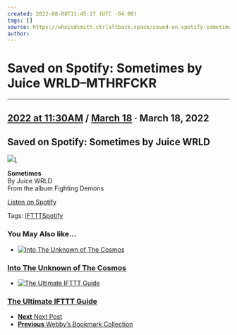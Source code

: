 ```yaml
---
created: 2022-08-08T11:45:17 (UTC -04:00)
tags: []
source: https://whoisdsmith.ctrlaltback.space/saved-on-spotify-sometimes-by-juice-wrld/
author: 
---
```


# Saved on Spotify: Sometimes by Juice WRLD–MTHRFCKR

---

## [2022 at 11:30AM](https://whoisdsmith.ctrlaltback.space/category/2022-at-1130am/) / [March 18](https://whoisdsmith.ctrlaltback.space/category/march-18/) · March 18, 2022

## Saved on Spotify: Sometimes by Juice WRLD

[![](https://i.scdn.co/image/ab67616d0000b27318ef3837e6e4a6448c024ac3))](https://open.spotify.com/track/04K7w24hGPhcIuZMyS3xg8)

**Sometimes**  
By Juice WRLD  
From the album Fighting Demons

[Listen on Spotify](https://open.spotify.com/track/04K7w24hGPhcIuZMyS3xg8)

Tags: [IFTTT](https://whoisdsmith.ctrlaltback.space/tag/ifttt/)[Spotify](https://whoisdsmith.ctrlaltback.space/tag/spotify/)

### You May Also like…

- [![Into The Unknown of The Cosmos](https://whoisdsmith.ctrlaltback.space/wp-content/themes/dashscroll/img/thumb-medium.png)](https://whoisdsmith.ctrlaltback.space/into-the-unknown-of-the-cosmos/)

### [Into The Unknown of The Cosmos](https://whoisdsmith.ctrlaltback.space/into-the-unknown-of-the-cosmos/)

- [![The Ultimate IFTTT Guide](https://whoisdsmith.ctrlaltback.space/wp-content/themes/dashscroll/img/thumb-medium.png)](https://whoisdsmith.ctrlaltback.space/the-ultimate-ifttt-guide/)

### [The Ultimate IFTTT Guide](https://whoisdsmith.ctrlaltback.space/the-ultimate-ifttt-guide/)

- [**Next** Next Post](https://whoisdsmith.ctrlaltback.space/611/)
- [**Previous** Webby’s Bookmark Collection](https://whoisdsmith.ctrlaltback.space/webbys-bookmark-collection/)
